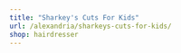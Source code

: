 ```yaml
---
title: "Sharkey's Cuts For Kids"
url: /alexandria/sharkeys-cuts-for-kids/
shop: hairdresser
---
```

